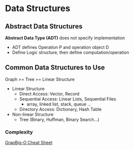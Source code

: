 # Data Structures

## Abstract Data Structures

**Abstract Data Type \(ADT\)** does not specify implementation

* ADT defines Operation P and operation object D
* Define Logic structure, then define computation/operation
  
## Common Data Structures to Use

Graph &gt;= Tree &gt;= Linear Structure

* Linear Structure
  * Direct Access: Vector, Record
  * Sequential Access: Linear Lists, Sequential Files
    * array, linked list, stack, queue ...
  * Directory Access: Dictionary, Hash Table
* Non-linear Structure
  * Tree \(Binary, Huffman, Binary Search...\)
  
### Complexity

  [GrapBig-O Cheat Sheet](https://www.bigocheatsheet.com/)